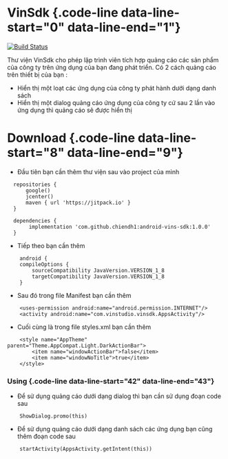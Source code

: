 VinSdk {.code-line data-line-start="0" data-line-end="1"}
======

[![Build
Status](https://travis-ci.org/joemccann/dillinger.svg?branch=master)](https://travis-ci.org/joemccann/dillinger)

Thư viện VinSdk cho phép lập trình viên tích hợp quảng cáo các sản phẩm
của công ty trên ứng dụng của bạn đang phát triển. Có 2 cách quảng cáo
trên thiết bị của bạn :

-   Hiển thị một loạt các ứng dụng của công ty phát hành dưới dạng danh
    sách
-   Hiển thị một dialog quảng cáo ứng dụng của công ty cứ sau 2 lần vào
    ứng dụng thì quảng cáo sẽ được hiển thị

Download {.code-line data-line-start="8" data-line-end="9"}
========

-   Đầu tiên bạn cần thêm thư viện sau vào project của mình

<!-- -->

      repositories {
          google()
          jcenter()
          maven { url 'https://jitpack.io' }  
      }

      dependencies {
           implementation 'com.github.chiendh1:android-vins-sdk:1.0.0'
      }

-   Tiếp theo bạn cần thêm

<!-- -->

        android {
        compileOptions {
            sourceCompatibility JavaVersion.VERSION_1_8
            targetCompatibility JavaVersion.VERSION_1_8
        }

-   Sau đó trong file Manifest bạn cần thêm

<!-- -->

        <uses-permission android:name="android.permission.INTERNET"/>
        <activity android:name="com.vinstudio.vinsdk.AppsActivity"/>

-   Cuối cùng là trong file styles.xml bạn cần thêm

<!-- -->

        <style name="AppTheme" parent="Theme.AppCompat.Light.DarkActionBar">
            <item name="windowActionBar">false</item>
            <item name="windowNoTitle">true</item>
        </style>

### Using {.code-line data-line-start="42" data-line-end="43"}

-   Để sử dụng quảng cáo dưới dạng dialog thì bạn cần sử dụng đoạn code
    sau

<!-- -->

        ShowDialog.promo(this)

-   Để sử dụng quảng cáo dưới dạng danh sách các ứng dụng bạn cũng thêm
    đoạn code sau

<!-- -->

        startActivity(AppsActivity.getIntent(this))
